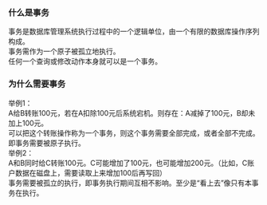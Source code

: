 ### 什么是事务
  事务是数据库管理系统执行过程中的一个逻辑单位，由一个有限的数据库操作序列构成。  
  事务需作为一个原子被孤立地执行。  
  任何一个查询或修改动作本身就可以是一个事务。  

### 为什么需要事务
  举例1：  
    A给B转账100元，若在A扣除100元后系统宕机。则存在：A减掉了100元，B却未加上100元。  
    可以把这个转账操作称为一个事务，则这个事务需要全部完成，或者全部不完成。  
    即事务需要被原子执行。  
  举例2：  
    A和B同时给C转账100元。C可能增加了100元，也可能增加200元。（比如，C账户数据在磁盘上，需要读取上来增加100后再写回）  
    事务需要被孤立的执行，即事务执行期间互相不影响。至少是“看上去”像只有本事务在执行。  


